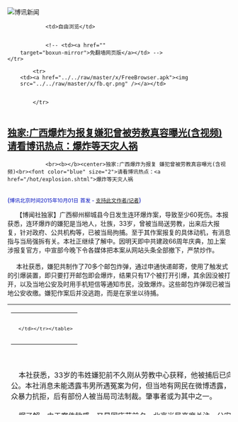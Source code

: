 

<img src="../../raw/master/x/logo_40.gif" alt="博讯新闻"/>
<table>
    <tr>
                
                <td>自由浏览</td>
        
        
                <!-- <td><a href=""
        target="boxun-mirror">免翻墙网页版</a></td> -->
    </tr>
    
            <tr>
        <td><a href="../../raw/master/x/FreeBrowser.apk"><img
        src="../../raw/master/x/fb.qr.png" /></a></td>

        
            </tr>
</table>
<h2>
	<a href="http://www.boxun.com/news/gb/china/2015/10/201510010059.shtml" target="boxun-mirror">独家:广西爆炸为报复嫌犯曾被劳教真容曝光(含视频)请看博讯热点：爆炸等天灾人祸</a>
</h2>
<p><tr>
<td class="F11" colspan="2" style="line-height:18pt; font-family:宋体; font-size: 12pt;padding:10px;border-top:0"> 

                <br><b></b><center>独家:广西爆炸为报复 嫌犯曾被劳教真容曝光(含视频)<br><font color="blue" size="2">请看博讯热点：<a href="/hot/explosion.shtml">爆炸等天灾人祸
</a></font><br><font color="#000fC0">(<small>博讯北京时间2015年10月01日</small> <small>首发 - <a href="/cgi-bin/news/support.cgi?art_id=china201510010059" target="_new">支持此文作者/记者</a></small>)</font>
</center>
                <!--bodystart-->      【博闻社独家】广西柳州柳城县今日发生连环爆炸案，导致至少60死伤。本报获悉，连环爆炸的嫌犯是当地人，壮族，33岁，曾被当局送劳教，出来后大报复，针对政府、公共机构等，已被当局拘捕。至于其作案报复的具体动机，有消息指与当局强拆有关。本社正继续了解中。因明天即中共建政66周年庆典，加上案涉报复官方，中宣部今晚下令各媒体把本案从网站头条全部撤下，严禁炒作。<br>
    <br>
     本社获悉，嫌犯共制作了70多个邮包炸弹，通过申通快递邮寄，使用了触发式的引爆装置，即只要打开邮包即会爆炸，结果只有17个被打开引爆，其余因没被打开，以及当地公安及时用手机短信等通知市民，没致爆炸。这些邮包炸弹现已被当地公安收缴。嫌犯作案后并没逃跑，而是在家坐以待捕。 
<table cellpadding="4" align="left" border="0" width="300" height="250"><tr><td>
<table cellpadding="2" cellspacing="0" border="0"><tr><td align="center" style="line-height:18pt; font-family:宋体; font-size: 10pt;padding:10px;border-top:0">

<!-- boxun.com_300x250_article-embed_chinese -->

<!-- boxun.com_300x250_article-embed_chinese -->
<div id="box006">
<script type="text/javascript">

</script>
</div>


     </td></tr></table>
</td></tr></table>
<br>
                       <br>
    本社获悉，33岁的韦姓嫌犯前不久刚从劳教中心获释，他被捕后已向公安坦承，制造此次惊天大事件是要报复当局以及司法不公。本社消息未能透露韦男所遇冤案为何，但当地有网民在微博透露，柳城县为搞城市建设修广场，早前大肆强拆民居，曾遭民众暴力抗拒，后有部份人被当局司法制裁。肇事者或为其中之一。<br>
    <br>
    据了解，由于案件敏感，又是国庆节前夕，北京当局高度关注，公安部刑侦局今天傍晚即派员飞广西，会同广西公安厅刑侦人员赴柳城了解案情，公安部同时通告各地公安部门，国庆前夕要加强戒备防范，切实做好国庆节安全防范工作。<br>
    <br>
     而中宣部今天傍晚紧急通告各地各网站：<b>关于广西柳城县爆炸一事，只允许转发新华社等权威媒体消息，不得自采自编，不得编发微博微信消息、不得开设专题、不得视频直播，违者立即纠正，一律删除。新闻客户端、手机WAP网站照此执行。互动环节一律不得炒作、集纳、推荐。</b><br>
    <br>
    <a href="http://bowenpress.com/news/bowen_23137.html">博闻社全文报道</a><br>
    <br>
    －
 [博讯首发,转载请注明出处]- <a href="/cgi-bin/news/support.cgi?art_id=china201510010059" target="_new">支持此文作者/记者</a><!--bodyend-->(博讯 boxun.com) <br><!----> 4870059       
<hr>
<table width="620"><tr><td>
<b></p>
<p>
	<small> ============== 5小时前</small>
</p><h2>
	<a href="http://www.boxun.com/news/gb/intl/2015/09/201509301120.shtml" target="boxun-mirror">王兰青遭欢迎习近平的队伍殴打反被当作精神病请看博讯热点：习近平访美</a>
</h2>
<p><tr>
<td class="F11" colspan="2" style="line-height:18pt; font-family:宋体; font-size: 12pt;padding:10px;border-top:0"> 

                <br><b></b><center>王兰青遭欢迎习近平的队伍殴打 反被当作精神病<br><font color="blue" size="2">请看博讯热点：<a href="/hot/xjpvisitingUSA.shtml">习近平访美
</a></font><br><font color="#000fC0">(<small>博讯北京时间2015年9月30日</small> <small>首发 - <a href="/cgi-bin/news/support.cgi?art_id=intl201509301120" target="_new">支持此文作者/记者</a></small>)</font>
</center>
                <!--bodystart-->      <br>
    <br>
    2015年9月27日中午12点前后，来自河北保定的女访民王兰青在纽约华尔道夫习近平途径之路，误入欢迎习近平的五星红旗的队伍，结果被群起攻击打晕在地。奇怪的是，纽约警察将王兰青上铐，带进了救护车，对打人者未有任何警告和干预。从视频可以看出，王兰青被警察拖起时人事不省，后来才恢复知觉，开始喊口号。警察拖走她时，五星红旗人群哄笑。<br>
    <br>
    博讯记者在9月29日拨打王兰青的姐姐的电话，获知王兰青后来被带到长老会的康奈尔医院，警察甚至给王兰青开了一张传票，但后来在医院却把这场传票弄丢了。<br>
    <br>
    在医院经过检查发现王兰青神经有损伤，由于王兰青说中文，警察听不懂她说话，警察把她当精神病人看待。<br>
    <br>
    为此，28日下午四点，王兰青的姐姐赶到医院后，于28日晚上八点左右将王兰青接了出来。<br>
    <br>
    王兰青的姐姐还向博讯记者透露，在王兰青被打时，欢迎习近平的队伍用五星红旗蒙着王兰青的头打，所以被打晕倒地。<br>
    <br>
    <iframe width="600" height="360" src="https://www.youtube.com/embed/nx-jweQvvew" frameborder="0" allowfullscreen></iframe>
 [博讯首发,转载请注明出处]- <a href="/cgi-bin/news/support.cgi?art_id=intl201509301120" target="_new">支持此文作者/记者</a><!--bodyend-->(博讯 boxun.com) <br><!----> 2591120       
<hr>
<table width="620"><tr><td>
<b></p>
<p>
	<small> ============== 1天前</small>
</p><h2>
	<a href="http://www.boxun.com/news/gb/china/2015/09/201509292318.shtml" target="boxun-mirror">视频、多图：杭州审判中国民主党，维权人士冒雨声援，梁丽婉电动车被抢</a>
</h2>
<p><tr>
<td class="F11" colspan="2" style="line-height:18pt; font-family:宋体; font-size: 12pt;padding:10px;border-top:0"> 

                <br><b></b><center>视频、多图：杭州审判中国民主党，维权人士冒雨声援，梁丽婉电动车被抢<br><font color="#000fC0">(<small>博讯北京时间2015年9月29日</small> <small>首发 - <a href="/cgi-bin/news/support.cgi?art_id=china201509292318" target="_new">支持此文作者/记者</a></small>)</font>
</center>
                <!--bodystart-->     <br>
    <iframe src="https://player.vimeo.com/video/140788003" width="500" height="889" frameborder="0" webkitallowfullscreen mozallowfullscreen allowfullscreen></iframe> <p><a href="https://vimeo.com/140788003">1443531455257</a> from <a href="https://vimeo.com/boxun">boxun</a> on <a href="https://vimeo.com">Vimeo</a>.</p>
<br>
    <br>
    杭州国宝警察绑架金季民<br>
    <br>
    2015年9月29日的上午和下午，杭州市中级人民法院开庭审理中国民主党成员陈树庆和吕耿松颠覆国家政权案。众多的维权人士冒着台风和暴雨前往声援。由于其他民主党成员和从事民主的人士当局早已经提前采取了措施（有的被旅游，有的被控制），只有这些长年为自己案子奔波并且经常得到民主人士帮助的维权人士勇敢地前往。但法院严密控制，不让这些人进去。大家围聚在法院门口，声援抗议。<br>
    <br>
    <img src="/news/images/2015/09/201509292318china1.jpg" alt="视频、多图：杭州审判中国民主党，维权人士冒雨声援，梁丽婉电动车被抢"><p><br>
    <img src="/news/images/2015/09/201509292318china2.jpg" alt="视频、多图：杭州审判中国民主党，维权人士冒雨声援，梁丽婉电动车被抢"></p>
<p><br>
    <img src="/news/images/2015/09/201509292318china3.jpg" alt="视频、多图：杭州审判中国民主党，维权人士冒雨声援，梁丽婉电动车被抢"></p>
<p><br>
    <img src="/news/images/2015/09/201509292318china4.jpg" alt="视频、多图：杭州审判中国民主党，维权人士冒雨声援，梁丽婉电动车被抢"></p>
<p><br>
    <img src="/news/images/2015/09/201509292318china5.jpg" alt="视频、多图：杭州审判中国民主党，维权人士冒雨声援，梁丽婉电动车被抢"></p>
<p><br>
    <img src="/news/images/2015/09/201509292318china6.jpg" alt="视频、多图：杭州审判中国民主党，维权人士冒雨声援，梁丽婉电动车被抢"></p>
<p><br>
    <img src="/news/images/2015/09/201509292318china7.jpg" alt="视频、多图：杭州审判中国民主党，维权人士冒雨声援，梁丽婉电动车被抢"></p>
<p><br>
    <img src="/news/images/2015/09/201509292318china8.jpg" alt="视频、多图：杭州审判中国民主党，维权人士冒雨声援，梁丽婉电动车被抢"></p>
<p><br>
    <br>
    梁丽婉电动车被抢走<br>
    <br>
    在秋涛路的立交桥下面，早已经埋伏在此的交通警察，看见梁丽婉和徐桂珠骑电动车过来,十几个人一拥而上，借口没有带车辆执照，强行将电动车抢走。梁丽婉和徐桂珠见状明白他们是故意找茬，真实用心是阻拦她们前往法院。于是她们不要车辆，冒着风雨步行到法院，与其他维权人士会合。<br>
    <br>
    <img src="/news/images/2015/09/201509292318china9.jpg" alt="视频、多图：杭州审判中国民主党，维权人士冒雨声援，梁丽婉电动车被抢"></p>
<p><br>
    <img src="/news/images/2015/09/201509292318china10.jpg" alt="视频、多图：杭州审判中国民主党，维权人士冒雨声援，梁丽婉电动车被抢"></p>
<p><br>
    <br>
    众人表示，杭州的公安当局真是流氓到家了，非法审判民主人士，又怕别人知道，还要抓人抢车。<br>
    <br>
    `
 [博讯首发,转载请注明出处]- <a href="/cgi-bin/news/support.cgi?art_id=china201509292318" target="_new">支持此文作者/记者</a><!--bodyend-->(博讯 boxun.com) <br><!-- http://upload.bx.tl/news/temp13/201509290705431.jpg http://upload.bx.tl/news/temp13/201509290705432.jpg http://upload.bx.tl/news/temp13/201509290705433.jpg http://upload.bx.tl/news/temp13/201509290705434.jpg http://upload.bx.tl/news/temp13/201509290705435.jpg http://upload.bx.tl/news/temp13/201509290705436.jpg http://upload.bx.tl/news/temp13/201509290705437.jpg http://upload.bx.tl/news/temp13/201509290705438.jpg http://upload.bx.tl/news/temp13/201509290708011.jpg http://upload.bx.tl/news/temp13/201509290708012.jpg--> 752318       
</p>
<hr>
<table width="620"><tr><td>
<b></p>
<p>
	<small> ============== 2天前</small>
</p><h2>
	<a href="http://www.boxun.com/news/gb/intl/2015/09/201509290355.shtml" target="boxun-mirror">习近平和彭丽媛座驾被截视频分析请看博讯热点：习近平访美</a>
</h2>
<p><tr>
<td class="F11" colspan="2" style="line-height:18pt; font-family:宋体; font-size: 12pt;padding:10px;border-top:0"> 

                <br><b></b><center>习近平和彭丽媛座驾被截视频分析<br><font color="blue" size="2">请看博讯热点：<a href="/hot/xjpvisitingUSA.shtml">习近平访美
</a></font><br><font color="#000fC0">(<small>博讯北京时间2015年9月29日</small> <small>首发 - <a href="/cgi-bin/news/support.cgi?art_id=intl201509290355" target="_new">支持此文作者/记者</a></small>)</font>
</center>
                <!--bodystart-->      <br>
    <br>
    博讯记者西诺刚刚接到一个在9月25日堵截习近平车队的视频，通过该视频可以清楚地获知，习近平和彭丽媛座驾被一位身穿浅色上衣和蓝色裤子浅色鞋子的妇女堵截。<br>
    <br>
    视频开始有10辆摩托车队开道，这显示是国家级元首待遇的车队，当视频在29秒时刻，在车辆行驶方向的左侧有一位妇女站在一个悬挂3种旗帜的电线杆下，第32秒钟时这位妇女手里抓了一份材料开始向马路中间靠拢，第34秒当一辆白色保安车开过时，这位妇女开始加速冲向快速行驶的车队，第36秒钟这位妇女到达第一辆凯迪拉克车尾部，第40秒钟这位妇女将第二辆凯迪拉克车截停，这位妇女将该车逼向右侧停下，后续车陆续也停下，第42秒这位妇女钻到车子底下，同时马路左侧出现一位穿红色服装梳马尾辫，带着腰带的女青年（李焕君），在她身旁的警察摆出姿势防止进入马路。第44秒警察过来抓住截车妇女，一条警犬也在协助，随后警察将该妇女拖向马上左侧，警犬也加入拖人行动，第48秒，该妇女被拖入左侧人行道，同时访民郭红出现并鼓掌叫好。第49秒第二辆被截的凯迪拉克开始启动离开，第50秒一位手持雪山狮子旗的藏人在左侧观看。第53秒访民安子新手持照相机在拍摄现场照片。第57秒一辆浅灰色的福特车跟随3辆警车后驶过。1分11秒访民杭浩东和湖北女访民出现在马路左侧，马路行驶的警卫车飞速通过，1分18秒最后一辆警车通过现场。<br>
    <br>
    经过记者对马永田服饰的检查，证明这个视频中的截车妇女就是马永田。<br>
    <br>
    经比较现场截住的是习近平的座驾<br>
    <br>
    <img src="/news/images/2015/09/201509290355intl1.jpg" alt="习近平和彭丽媛座驾被截视频分析"><p><br>
    <br>
    这是马永田截住的凯迪拉克车<br>
    <br>
    <img src="/news/images/2015/09/201509290355intl2.jpg" alt="习近平和彭丽媛座驾被截视频分析"></p>
<p><br>
    <br>
    这是网站上透露的习的车子<br>
    <img src="/news/images/2015/09/201509290355intl3.jpg" alt="习近平和彭丽媛座驾被截视频分析"></p>
<p><br>
    <br>
    这是现场的福特车<br>
    <br>
    <img src="/news/images/2015/09/201509290355intl4.jpg" alt="习近平和彭丽媛座驾被截视频分析"></p>
<p><br>
    这是网站上宣传的彭丽媛的福特车<br>
    <br>
    再根据马永田事后的追溯，可以判定，在21街和E街的交口处，由马永田截住了习近平和彭丽媛的座驾。<br>
    <br>
    博讯记者西诺 纽约报道。
 [博讯首发,转载请注明出处]- <a href="/cgi-bin/news/support.cgi?art_id=intl201509290355" target="_new">支持此文作者/记者</a><!--bodyend-->(博讯 boxun.com) <br><!-- http://upload.bx.tl/news/temp13/201509281152491.jpg http://upload.bx.tl/news/temp13/201509281152492.jpg http://upload.bx.tl/news/temp13/201509281152493.jpg http://upload.bx.tl/news/temp13/201509281152494.jpg--> 3230355       
</p>
<hr>
<table width="620"><tr><td>
<b></p>
<p>
	<small> ============== 2天前</small>
</p><h2>
	<a href="http://www.boxun.com/news/gb/china/2015/09/201509290400.shtml" target="boxun-mirror">傅政华掌610办实为靠边站公安国安将改组/紫禁城来鸿</a>
</h2>
<p><tr><td class="F11" colspan="2" style="line-height:18pt; font-family:宋体; font-size: 12pt;padding:10px;border-top:0"> 

                <br><b></b><center>傅政华掌610办实为靠边站 公安国安将改组/紫禁城来鸿<br><font color="#000fC0">(<small>博讯北京时间2015年9月29日</small> <small>首发 - <a href="/cgi-bin/news/support.cgi?art_id=china201509290400" target="_new">支持此文作者/记者</a></small>)</font>
</center>
                <!--bodystart-->      <br>
    <br>
     【博闻社独家】9月26日，《新疆日报》报道中央代表团出席新疆自治区成立60周年庆祝活动时，透露公安部副部长傅政华第一身份是“中央610办公室主任”，从而爆光傅政华已接掌“610办”这个正部级机构。外界有分析认为这或显示傅政华获重用，但北京消息对本社指，傅的职位安排非但不是升官，反而是靠边站，在习近平的政法团队他已完全失势，只等平安退休了。消息指，下月五中全会后，中共公安、国安等政法部门将大改组。 
<table cellpadding="4" align="left" border="0" width="300" height="250"><tr><td>
<table cellpadding="2" cellspacing="0" border="0"><tr><td align="center" style="line-height:18pt; font-family:宋体; font-size: 10pt;padding:10px;border-top:0">

<!-- boxun.com_300x250_article-embed_chinese -->

<!-- boxun.com_300x250_article-embed_chinese -->
<div id="box006">
<script type="text/javascript">

</script>
</div>


     </td></tr></table>
</td></tr></table>
<br>
                       <br>
    接近中南海的消息人士对本社透露，过去两年多外界一直传傅政华在习近平拿下周永康、令计划的行动中立功，因而获习近平重用，从北京市公安局长升到公安部副部长、随后又成为公安部党委副书记，官居正部级，外界看好其仕途，视之为中共政法界的“明日之星”，甚至认为未来或会接掌公安部。<br>
    <br>
    中共政法部门将大改组<br>
    <br>
    不过，北京知情者对本社指，傅政华在中共拿下周永康、令计划的“反腐败大计中”有立功表现不假，主要是他在主掌北京市公安局时，于2012年3月18日令计划的儿子令谷在北京城区驾法拉利</td></tr></p>
<p>
	<small> ============== 2天前</small>
</p><h2>
	<a href="http://www.boxun.com/news/gb/china/2015/09/201509280408.shtml" target="boxun-mirror">习近平访美：第一千金习明泽随团藏身工作人员列请看博讯热点：习近平访美</a>
</h2>
<p><tr>
<td class="F11" colspan="2" style="line-height:18pt; font-family:宋体; font-size: 12pt;padding:10px;border-top:0"> 

                <br><b></b><center>习近平访美：第一千金习明泽随团藏身工作人员列<br><font color="blue" size="2">请看博讯热点：<a href="/hot/xjpvisitingUSA.shtml">习近平访美
</a></font><br><font color="#000fC0">(<small>博讯北京时间2015年9月28日</small> <small>首发 - <a href="/cgi-bin/news/support.cgi?art_id=china201509280408" target="_new">支持此文作者/记者</a></small>)</font>
</center>
                <!--bodystart-->      【博闻社独家】当地时间26日下午，中国国家主席习近平结束其对美国的首次国事访问，转到纽约出席联合国70周年活动。习此次访美内幕多多，其中一个鲜为人知的是，习近平和彭丽媛夫妇的千金女儿习明泽，也在随团成员中，名列随图翻译名单，参与对自己父母访美的形象包装策划。由于她使用化名，而且极为低调，以致连中方代表团中，知之亦甚少。<br>
    <br>
     来自随习访美中方代表团的消息告诉本社，中国第一千金习明泽这次随父母亲访美，是以中国外交部翻译室随团翻译的名义，而且用了化名。习明泽中学就读浙江外国语学校，该校为中国外交部培养了众多翻译人才。习明泽大学读浙江大学外语学院英文翻译专业，一年后即赴美国哈佛大学留学，直到父亲习近平接掌中国后，2014年她才回国。 
<table cellpadding="4" align="left" border="0" width="300" height="250"><tr><td>
<table cellpadding="2" cellspacing="0" border="0"><tr><td align="center" style="line-height:18pt; font-family:宋体; font-size: 10pt;padding:10px;border-top:0">

<!-- boxun.com_300x250_education-article-embed_chinese -->
<div id="box011">
<script type="text/javascript">

</script>
</div>


     </td></tr></table>
</td></tr></table>
<br>
                       <br>
    消息指，习近平夫妇从孩子读中学开始，就是按未来当英文翻译的目的培养习明泽的，故她的英文水平完全够格成为中国外交部翻译室一员。但目前不知道她是否属于外交部正式员工。不过，她已经不是第一次参与为父母亲外出考察访问做形象策划。其中一次被公开的，是今年初习近平带妻子彭丽媛回他当年插队的陕西延安梁家河村访旧，当时习明泽就陪伴在侧，且为父母亲拍照，虽有保镖为她挡驾，禁止任何人拍她的照片，但还有是人将她在场的消息在网上捅了出去。<br>
    消息指，习近平视女儿为掌上明珠，这次对美国的国事访问是否要带女儿，习一度颇费踌躇，最后是中办主任栗战书拍板做出安排，而且采取高保密措施，代表团只有少数成员得知习千金跟团。由于习明泽已多次随父母外出，此次习近平访美，可谓习明泽毕业后最重要的「习作」，但她全程只居幕后，加上中办主任特别交待，知情者对此守口如瓶。<br>
    <br>
    消息人士告诉本社，（全文<a href="http://bowenpress.com/news/bowen_22262.html">请点击这里</a>）
 [博讯首发,转载请注明出处]- <a href="/cgi-bin/news/support.cgi?art_id=china201509280408" target="_new">支持此文作者/记者</a><!--bodyend-->(博讯 boxun.com) <br><!----> 260408       
<hr>
<table width="620"><tr><td>
<b></p>
<p>
	<small> ============== 3天前</small>
</p><h2>
	<a href="http://www.boxun.com/news/gb/china/2015/09/201509280404.shtml" target="boxun-mirror">视频：王兰青被欢迎习近平的队伍打晕反被警察铐走请看博讯热点：习近平访美</a>
</h2>
<p><tr>
<td class="F11" colspan="2" style="line-height:18pt; font-family:宋体; font-size: 12pt;padding:10px;border-top:0"> 

                <br><b></b><center>视频：王兰青被欢迎习近平的队伍打晕 反被警察铐走<br><font color="blue" size="2">请看博讯热点：<a href="/hot/xjpvisitingUSA.shtml">习近平访美
</a></font><br><font color="#000fC0">(<small>博讯北京时间2015年9月28日</small> <small>首发 - <a href="/cgi-bin/news/support.cgi?art_id=china201509280404" target="_new">支持此文作者/记者</a></small>)</font>
</center>
                <!--bodystart-->       <iframe width="560" height="315" src="https://www.youtube.com/embed/nx-jweQvvew" frameborder="0" allowfullscreen></iframe><br>
    <br>
    【博闻社独家】纽约当地时间9月27日中午12点前后，来自河北保定的女访民王兰青在华尔道夫习近平途径之路，误入欢迎习近平的五星红旗的队伍，结果被群起攻击打晕在地。奇怪的是，纽约警察将王兰青上铐，带进了救护车，对打人者未有任何警告和干预。从视频可以看出，王兰青被警察拖起时人事不省，后来才恢复知觉，开始喊口号。警察拖走她是，五星旗人群哄笑（一个有尊严、文明的民族，即使在战场，对伤员被拖走也不应该哄笑，五星旗群体的行为展示出这个群体是多么的愚昧和残暴）<br>
    视频为赵岩拍摄和提供。
 [博讯首发,转载请注明出处]- <a href="/cgi-bin/news/support.cgi?art_id=china201509280404" target="_new">支持此文作者/记者</a><!--bodyend-->(博讯 boxun.com) <br><!----> 2350404       
<hr>
<table width="620"><tr><td>
<b></p>
<p>
	<small> ============== 3天前</small>
</p><h2>
	<a href="http://www.boxun.com/news/gb/intl/2015/09/201509281416.shtml" target="boxun-mirror">马永田拦截习近平、彭丽媛的视频曝光请看博讯热点：习近平访美</a>
</h2>
<p><tr>
<td class="F11" colspan="2" style="line-height:18pt; font-family:宋体; font-size: 12pt;padding:10px;border-top:0"> 

                <br><b></b><center>马永田拦截习近平、彭丽媛的视频曝光<br><font color="blue" size="2">请看博讯热点：<a href="/hot/xjpvisitingUSA.shtml">习近平访美
</a></font><br><font color="#000fC0">(<small>博讯北京时间2015年9月28日</small> <small>首发 - <a href="/cgi-bin/news/support.cgi?art_id=intl201509281416" target="_new">支持此文作者/记者</a></small>)</font>
</center>
                <!--bodystart-->     <iframe width="560" height="315" src="https://www.youtube.com/embed/ycH_WIQLA-0" frameborder="0" allowfullscreen></iframe><br>
    <br>
    【博闻社】本社获取的这段视频，从远处拍到访民马永田在华盛顿拦截习近平、彭丽媛车队的全过程。<br>
    <br>
    视频由拍摄者给博讯记者西诺，当事人要求不公开名字。<br>
    <br>
    <a href="/news/gb/intl/2015/09/201509280311.shtml">马永田亲述访民拦截习近平车队完整经过</a><br>
    <br>
    习近平访美期间，各站现场都有大量视频传给博讯，对此，特别感谢赵岩、艾布拉和各界拍摄的朋友们。因博讯资源有限，团队需要改进，我们对现场访民等采访跟踪不足，有些信息来不及核实，有些失误，希望各界谅解。也感谢西诺快速收发视频等信息。希望大家求同存异，在细节问题上不必有情绪，欢迎直接给博讯指出问题，以及促使博讯改进。
 [博讯首发,转载请注明出处]- <a href="/cgi-bin/news/support.cgi?art_id=intl201509281416" target="_new">支持此文作者/记者</a><!--bodyend-->(博讯 boxun.com) <br><!----> 2571416       
<hr>
<table width="620"><tr><td>
<b></p>
<p>
	<small> ============== 3天前</small>
</p><h2>
	<a href="http://www.boxun.com/news/gb/intl/2015/09/201509270035.shtml" target="boxun-mirror">视频：赵岩细说“拦习近平车告御状现象”请看博讯热点：习近平访美</a>
</h2>
<p><tr>
<td class="F11" colspan="2" style="line-height:18pt; font-family:宋体; font-size: 12pt;padding:10px;border-top:0"> 

                <br><b></b><center>视频：赵岩细说“拦习近平车 告御状现象”<br><font color="blue" size="2">请看博讯热点：<a href="/hot/xjpvisitingUSA.shtml">习近平访美
</a></font><br><font color="#000fC0">(<small>博讯北京时间2015年9月27日</small> <small>首发 - <a href="/cgi-bin/news/support.cgi?art_id=intl201509270035" target="_new">支持此文作者/记者</a></small>)</font>
</center>
                <!--bodystart-->      赵岩是纽约时报前中国问题研究员、博讯特约记者，他目前在华盛顿：<br>
    <iframe width="560" height="315" src="https://www.youtube.com/embed/mhxjShw_EWY" frameborder="0" allowfullscreen></iframe>
 [博讯首发,转载请注明出处]- <a href="/cgi-bin/news/support.cgi?art_id=intl201509270035" target="_new">支持此文作者/记者</a><!--bodyend-->(博讯 boxun.com) <br><!----> 1000035       
<hr>
<table width="620"><tr><td>
<b></p>
<p>
	<small> ============== 4天前</small>
</p><h2>
	<a href="http://www.boxun.com/news/gb/china/2015/09/201509271221.shtml" target="boxun-mirror">博闻社独家：中信证券更多不为人知的黑幕请看博讯热点：股市危机</a>
</h2>
<p><tr><td class="F11" colspan="2" style="line-height:18pt; font-family:宋体; font-size: 12pt;padding:10px;border-top:0"> 

                <br><b></b><center>博闻社独家：中信证券更多不为人知的黑幕<br><font color="blue" size="2">请看博讯热点：<a href="/hot/gushi2005.shtml">股市危机
</a></font><br><font color="#000fC0">(<small>博讯北京时间2015年9月27日</small> <small>首发 - <a href="/cgi-bin/news/support.cgi?art_id=china201509271221" target="_new">支持此文作者/记者</a></small>)</font>
</center>
                <!--bodystart-->      <br>
    【博</td></tr></p>
<p>
	<small> ============== 4天前</small>
</p><h2>
	<a href="http://www.boxun.com/news/gb/intl/2015/09/201509260143.shtml" target="boxun-mirror">视频：各界人士华盛顿白宫国务院前抗议习近平访美请看博讯热点：习近平访美</a>
</h2>
<p><tr>
<td class="F11" colspan="2" style="line-height:18pt; font-family:宋体; font-size: 12pt;padding:10px;border-top:0"> 

                <br><b></b><center>视频：各界人士华盛顿白宫国务院前抗议习近平访美<br><font color="blue" size="2">请看博讯热点：<a href="/hot/xjpvisitingUSA.shtml">习近平访美
</a></font><br><font color="#000fC0">(<small>博讯北京时间2015年9月26日</small> <small>首发 - <a href="/cgi-bin/news/support.cgi?art_id=intl201509260143" target="_new">支持此文作者/记者</a></small>)</font>
</center>
                <!--bodystart-->     <br>
    <br>
    2015年9月25日，各界人士在华盛顿白宫、国务院大楼前抗议习近平访问美国，要求释放政治犯、还藏人、维吾尔人、内蒙古人自由。<br>
    <br>
    <iframe width="600" height="360" src="https://www.youtube.com/embed/y7rAFHsxdSw" frameborder="0" allowfullscreen></iframe><br>
    <br>
    <img src="/news/images/2015/09/201509260143intl1.jpg" alt="视频：各界人士华盛顿白宫国务院前抗议习近平访美"><p><br>
    <br>
    <img src="/news/images/2015/09/201509260143intl2.jpg" alt="视频：各界人士华盛顿白宫国务院前抗议习近平访美"></p>
<p><br>
    <br>
    <img src="/news/images/2015/09/201509260143intl3.jpg" alt="视频：各界人士华盛顿白宫国务院前抗议习近平访美"></p>
<p><br>
    <br>
    <img src="/news/images/2015/09/201509260143intl4.jpg" alt="视频：各界人士华盛顿白宫国务院前抗议习近平访美"></p>
<p><br>
    <br>
    <img src="/news/images/2015/09/201509260143intl5.jpg" alt="视频：各界人士华盛顿白宫国务院前抗议习近平访美"></p>
<p><br>
    <br>
    <img src="/news/images/2015/09/201509260143intl6.jpg" alt="视频：各界人士华盛顿白宫国务院前抗议习近平访美"></p>
<p><br>
    <br>
    <img src="/news/images/2015/09/201509260143intl7.jpg" alt="视频：各界人士华盛顿白宫国务院前抗议习近平访美"></p>
<p><br>
    <br>
    <img src="/news/images/2015/09/201509260143intl8.jpg" alt="视频：各界人士华盛顿白宫国务院前抗议习近平访美"></p>
<p><br>
    <br>
    <img src="/news/images/2015/09/201509260143intl9.jpg" alt="视频：各界人士华盛顿白宫国务院前抗议习近平访美"></p>
<p><br>
    <br>
    <img src="/news/images/2015/09/201509260143intl10.jpg" alt="视频：各界人士华盛顿白宫国务院前抗议习近平访美"></p>
<p><br>
    <br>
    <img src="/news/images/2015/09/201509260143intl11.jpg" alt="视频：各界人士华盛顿白宫国务院前抗议习近平访美"></p>
<p><br>
    <br>
    <img src="/news/images/2015/09/201509260143intl12.jpg" alt="视频：各界人士华盛顿白宫国务院前抗议习近平访美"></p>
<p><br>
    <br>
    <img src="/news/images/2015/09/201509260143intl13.jpg" alt="视频：各界人士华盛顿白宫国务院前抗议习近平访美"></p>
<p><br>
    <br>
    <img src="/news/images/2015/09/201509260143intl14.jpg" alt="视频：各界人士华盛顿白宫国务院前抗议习近平访美"></p>
<p><br>
    <br>
    <img src="/news/images/2015/09/201509260143intl15.jpg" alt="视频：各界人士华盛顿白宫国务院前抗议习近平访美"></p>
<p><br>
    <br>
    <img src="/news/images/2015/09/201509260143intl16.jpg" alt="视频：各界人士华盛顿白宫国务院前抗议习近平访美"></p>
<p><br>
    <br>
    <img src="/news/images/2015/09/201509260143intl17.jpg" alt="视频：各界人士华盛顿白宫国务院前抗议习近平访美"></p>
<p><br>
    <br>
    <img src="/news/images/2015/09/201509260143intl18.jpg" alt="视频：各界人士华盛顿白宫国务院前抗议习近平访美"></p>
<p><br>
    <br>
    <img src="/news/images/2015/09/201509260143intl19.jpg" alt="视频：各界人士华盛顿白宫国务院前抗议习近平访美"></p>
<p><br>
    <br>
    <img src="/news/images/2015/09/201509260143intl20.jpg" alt="视频：各界人士华盛顿白宫国务院前抗议习近平访美"></p>
<p><br>
    <br>
    <img src="/news/images/2015/09/201509260143intl21.jpg" alt="视频：各界人士华盛顿白宫国务院前抗议习近平访美"></p>
<p><br>
    <br>
    <img src="/news/images/2015/09/201509260143intl22.jpg" alt="视频：各界人士华盛顿白宫国务院前抗议习近平访美"></p>
<p><br>
    <br>
    <img src="/news/images/2015/09/201509260143intl23.jpg" alt="视频：各界人士华盛顿白宫国务院前抗议习近平访美"></p>
<p><br>
    <br>
    <img src="/news/images/2015/09/201509260143intl24.jpg" alt="视频：各界人士华盛顿白宫国务院前抗议习近平访美"></p>
<p><br>
    <br>
    <img src="/news/images/2015/09/201509260143intl25.jpg" alt="视频：各界人士华盛顿白宫国务院前抗议习近平访美"></p>
<p><br>
    <br>
    <img src="/news/images/2015/09/201509260143intl26.jpg" alt="视频：各界人士华盛顿白宫国务院前抗议习近平访美"></p>
<p><br>
    <br>
    <img src="/news/images/2015/09/201509260143intl27.jpg" alt="视频：各界人士华盛顿白宫国务院前抗议习近平访美"></p>
<p><br>
    <br>
    <img src="/news/images/2015/09/201509260143intl28.jpg" alt="视频：各界人士华盛顿白宫国务院前抗议习近平访美"></p>
<p><br>
    <br>
    <img src="/news/images/2015/09/201509260143intl29.jpg" alt="视频：各界人士华盛顿白宫国务院前抗议习近平访美"></p>
<p><br>
    <br>
    <img src="/news/images/2015/09/201509260143intl30.jpg" alt="视频：各界人士华盛顿白宫国务院前抗议习近平访美"></p>
<p><br>
    <br>
    <img src="/news/images/2015/09/201509260143intl31.jpg" alt="视频：各界人士华盛顿白宫国务院前抗议习近平访美"></p>
<p><br>
    <br>
    <img src="/news/images/2015/09/201509260143intl32.jpg" alt="视频：各界人士华盛顿白宫国务院前抗议习近平访美"></p>
<p><br>
    <br>
    <img src="/news/images/2015/09/201509260143intl33.jpg" alt="视频：各界人士华盛顿白宫国务院前抗议习近平访美"></p>
<p><br>
    <br>
    <img src="/news/images/2015/09/201509260143intl34.jpg" alt="视频：各界人士华盛顿白宫国务院前抗议习近平访美"></p>
<p><br>
    <br>
    <img src="/news/images/2015/09/201509260143intl35.jpg" alt="视频：各界人士华盛顿白宫国务院前抗议习近平访美"></p>
<p><br>
    <br>
    <img src="/news/images/2015/09/201509260143intl36.jpg" alt="视频：各界人士华盛顿白宫国务院前抗议习近平访美"></p>
<p><br>
    <br>
    <img src="/news/images/2015/09/201509260143intl37.jpg" alt="视频：各界人士华盛顿白宫国务院前抗议习近平访美"></p>
<p><br>
    <br>
    <img src="/news/images/2015/09/201509260143intl38.jpg" alt="视频：各界人士华盛顿白宫国务院前抗议习近平访美"></p>
<p><br>
    <br>
    <img src="/news/images/2015/09/201509260143intl39.jpg" alt="视频：各界人士华盛顿白宫国务院前抗议习近平访美"></p>
<p><br>
    <br>
    <img src="/news/images/2015/09/201509260143intl40.jpg" alt="视频：各界人士华盛顿白宫国务院前抗议习近平访美"></p>
<p><br>
    <br>
    <img src="/news/images/2015/09/201509260143intl41.jpg" alt="视频：各界人士华盛顿白宫国务院前抗议习近平访美"></p>
<p><br>
    <br>
    <img src="/news/images/2015/09/201509260143intl42.jpg" alt="视频：各界人士华盛顿白宫国务院前抗议习近平访美"></p>
<p><br>
    <br>
    <img src="/news/images/2015/09/201509260143intl43.jpg" alt="视频：各界人士华盛顿白宫国务院前抗议习近平访美"></p>
<p><br>
    <br>
    <img src="/news/images/2015/09/201509260143intl44.jpg" alt="视频：各界人士华盛顿白宫国务院前抗议习近平访美"></p>
<p><br>
    <br>
    <img src="/news/images/2015/09/201509260143intl45.jpg" alt="视频：各界人士华盛顿白宫国务院前抗议习近平访美"></p>
<p><br>
    <br>
    <img src="/news/images/2015/09/201509260143intl46.jpg" alt="视频：各界人士华盛顿白宫国务院前抗议习近平访美"></p>
<p>
 [博讯首发,转载请注明出处]- <a href="/cgi-bin/news/support.cgi?art_id=intl201509260143" target="_new">支持此文作者/记者</a><!--bodyend-->(博讯 boxun.com) <br><!----> 1130143       
</p>
<hr>
<table width="620"><tr><td>
<b></p>
<p>
	<small> ============== 5天前</small>
</p><h2>
	<a href="http://www.boxun.com/news/gb/intl/2015/09/201509260704.shtml" target="boxun-mirror">视频：成功拦截习近平车队数名访民材料被受理请看博讯热点：习近平访美</a>
</h2>
<p><tr>
<td class="F11" colspan="2" style="line-height:18pt; font-family:宋体; font-size: 12pt;padding:10px;border-top:0"> 

                <br><b></b><center>视频：成功拦截习近平车队 数名访民材料被受理<br><font color="blue" size="2">请看博讯热点：<a href="/hot/xjpvisitingUSA.shtml">习近平访美
</a></font><br><font color="#000fC0">(<small>博讯北京时间2015年9月26日</small> <small>首发 - <a href="/cgi-bin/news/support.cgi?art_id=intl201509260704" target="_new">支持此文作者/记者</a></small>)</font>
</center>
                <!--bodystart-->     女访民从习近平车前被抬走<br>
    <br>
    <img src="http://bowenpress.com/wp-content/uploads/2015/09/f193ccdd193193d193000e193f193193193193a193e193e193c19319319300193-620x315."><br>
    <br>
    ［<a href="http://bowenpress.com/news/bowen_21951.html">博闻社报道</a>］美国首都华盛顿当地时间25日中午，数名在美国申冤的访民冲过警戒线拦截习近平车队，导致车队短暂停留，其中疑为习近平的车为了躲避访民，偏向马路边。警察快速行动，车队短暂停留期间，示威的访民被控制，车队继续前行。其中，马永田北警察带走。<br>
    <br>
    拦截共发生两次:下午1点10分左右，习近平的车队经过18街与E街交叉口，当两辆凯迪拉克出现时，多位访民冲过去，将前面一辆凯迪拉克拦下，北京访民李焕君和上海访民葛丽芳钻到后面一辆加长的凯迪拉克的车底下，将车拦截下来。那一辆车正好坐着习近平，葛丽芳和李焕君看到了习近平，习近平与访民对视了几秒钟。随后，警察冲过去将李焕君和葛丽芳带到警戒线以外，没说什么就当场放了，习近平的车也离开了。<br>
    <iframe width="560" height="315" src="https://www.youtube.com/embed/AqqeXMAe4HY" frameborder="0" allowfullscreen></iframe><br>
    <br>
    下午1时37分左右，彭丽媛的车队经过21街与C街交叉的地方，有四位访民冲出封锁线，其中马永田堵到了彭丽媛的车，这个车被堵到人行道，随后车开走，马永田被警察扣留。<br>
    <iframe width="560" height="315" src="https://www.youtube.com/embed/vGy62-WsTcE" frameborder="0" allowfullscreen></iframe><br>
    <br>
    24日拦截车队被警察扑倒受伤就医的张翠平已经出院。<br>
    <br>
    在25日中午拦截车队事件后，不到2小时，中方相关部门派出人员和访民谈话，将他们的申诉材料拿走。<br>
    <br>
    下午3点49分时，马永田仍在现场被警察问话。<br>
    <iframe width="560" height="315" src="https://www.youtube.com/embed/jCxev_3z-KQ" frameborder="0" allowfullscreen></iframe><br>
    <br>
    <iframe width="560" height="315" src="https://www.youtube.com/embed/WUtNes8GY8I" frameborder="0" allowfullscreen></iframe>
 [博讯首发,转载请注明出处]- <a href="/cgi-bin/news/support.cgi?art_id=intl201509260704" target="_new">支持此文作者/记者</a><!--bodyend-->(博讯 boxun.com) <br><!----> 3760704       
<hr>
<table width="620"><tr><td>
<b></p>
<p>
	<small> ============== 5天前</small>
</p><h2>
	<a href="http://www.boxun.com/news/gb/china/2015/09/201509251305.shtml" target="boxun-mirror">出访担心后院起火习近平下令北京“保平安”请看博讯热点：习近平访美</a>
</h2>
<p><tr><td class="F11" colspan="2" style="line-height:18pt; font-family:宋体; font-size: 12pt;padding:10px;border-top:0"> 

                <br><b></b><center>出访担心后院起火 习近平下令北京“保平安”<br><font color="blue" size="2">请看博讯热点：<a href="/hot/xjpvisitingUSA.shtml">习近平访美
</a></font><br><font color="#000fC0">(<small>博讯北京时间2015年9月25日</small> <small>首发 - <a href="/cgi-bin/news/support.cgi?art_id=china201509251305" target="_new">支持此文作者/记者</a></small>)</font>
</center>
                <!--bodystart-->     【<a href="http://bowenpress.com/news/bowen_21308.html">博闻社独家</a>】正当习近平在美国八面威风地出席一场又一场活动，外界注意力都集中在大洋彼岸之时，在习的后院北京及至中国，一场新的“公共安全保</td></tr></p>
<p>
	<small> ============== 6天前</small>
</p><h2>
	<a href="http://www.boxun.com/news/gb/china/2015/09/201509250022.shtml" target="boxun-mirror">六四后首位被判"颠覆罪"的法官李建峰抵加拿大</a>
</h2>
<p><tr><td class="F11" colspan="2" style="line-height:18pt; font-family:宋体; font-size: 12pt;padding:10px;border-top:0"> 

                <br><b></b><center>六四后首位被判"颠覆罪"的法官李建峰抵加拿大<br><font color="#000fC0">(<small>博讯北京时间2015年9月25日</small> <small>综合报道</small>)</font>
</center>
                <!--bodystart-->     <img src="http://bowenpress.com/wp-content/uploads/2015/09/f184ccdd184184d184000e184f184184184184a184e184e184c18418418400184" width="550"><br>
     【<a href="http://bowenpress.com/news/bowen_21585.html">博</a>
</td></tr></p>
<p>
	<small> ============== 6天前</small>
</p><h2>
	<a href="http://www.boxun.com/news/gb/intl/2015/09/201509251330.shtml" target="boxun-mirror">杨澜专访：美国国务卿克里对习近平的领导风格如此评价请看博讯热点：习近平访美</a>
</h2>
<p><tr>
<td class="F11" colspan="2" style="line-height:18pt; font-family:宋体; font-size: 12pt;padding:10px;border-top:0"> 

                <br><b></b><center>杨澜专访：美国国务卿克里对习近平的领导风格如此评价<br><font color="blue" size="2">请看博讯热点：<a href="/hot/xjpvisitingUSA.shtml">习近平访美
</a></font><br><font color="#000fC0">(<small>博讯北京时间2015年9月25日</small> <small>综合报道</small>)</font>
</center>
                <!--bodystart-->      华盛顿9月24日下午，美国国务卿约翰・克里接受《杨澜访谈录》专访。他期待在习近平主席的国事访问期间，两国领导人能就双边投资协议，网络安全等有所突破。他透露此前孟建柱访美时，中美团队加班加点工作，基本达成网络安全的共识。这样的共识不仅是双边的，更有可能成为其他国家跟随的网络行为规范。 <br>
    <img src="/news/images/2015/09/201509251330intl1.jpg" alt="杨澜专访：美国国务卿克里对习近平的领导风格如此评价"><p><br>
    今年早些时候美国外交委员会的报告认为，美国现在必须调整对华大战略，从支持中国发展转为“平衡”中国的影响力。采访中克里表示，中国不是“可能”，而是“必定”会超过美国成为世界第一大经济体，但美国不会因此改变对华战略。如果中美陷入某种新的冷战，对于世界而言那将是一个大错误。<br>
    <br>
    克里认为中美之间的互信程度，对比十年前，不是减少了，而是增强了，而且对管控分歧和风险更有经验，机制也更健全。双方在维护国际秩序，应对气候变化，打击恐怖主义等方面有良好互动。没有中国的工作，伊核协议不可能达成。<br>
    <br>
    美国国务卿克里对习近平主席的领导风格有如下评价：“他是一位强有力的领导人，思路清晰，决策果断，有明确的方向。同时也善于倾听和思考，并且说到做到，遵守承诺。”克里相信中美领导人能够管控分歧，携手合作，为世界亿万人造福。”<br>
    <br>
    对于中国崛起，克里说：“中国必将成为世界第一大经济体，这不会让我们害怕，我们对此表示欢迎，只要大家都遵循公平合理的游戏规则。中国的发展也得益于二战以后建立的国际金融体系，美国对中国的发展也给予了帮助。”<br>
    <br>
    里认为中美之间的互信程度，对比十年前，不是减少了，而是增强了，而且对管控分歧和风险更有经验，机制也更健全。双方在维护国际秩序，应对气候变化，打击恐怖主义等方面有良好互动。没有中国的工作，伊核协议不可能达成。<br>
    <br>
    克里认为，中美关系不是建立在纯粹的“信任”基础上，而是建立在双方清楚地认识到可以在合作中增进信任，同时正视双方在网络安全，金融，经济，人权等领域的分歧。 <br>
    <br>
    （以上信息摘自 杨澜微博）
 [博讯综合报道] <!--bodyend-->(博讯 boxun.com) <br><!----> 1431330       
</p>
<hr>
<table width="620"><tr><td>
<b></p>
<p>
	<small> ============== 6天前</small>
</p><h2>
	<a href="http://www.boxun.com/news/gb/china/2015/09/201509252353.shtml" target="boxun-mirror">《华尔街日报》爆光成都军区黑客部队习奥会前的难堪请看博讯热点：习近平访美</a>
</h2>
<p><tr>
<td class="F11" colspan="2" style="line-height:18pt; font-family:宋体; font-size: 12pt;padding:10px;border-top:0"> 

                <br><b></b><center>《华尔街日报》爆光成都军区黑客部队 习奥会前的难堪<br><font color="blue" size="2">请看博讯热点：<a href="/hot/xjpvisitingUSA.shtml">习近平访美
</a></font><br><font color="#000fC0">(<small>博讯北京时间2015年9月25日</small> <small>综合报道</small>)</font>
</center>
                <!--bodystart-->      【博闻社综合】习近平访美行重头戏“习奥会”将于美东时间25日登场，美媒于此非常时刻，再次披露中国军方一支未爆光过的黑客78020部队。本社获悉，中方代表团因此事遭揭露大为紧张，美媒见报当日即急电北京查处。有关报道与23日美方指560万联邦雇员指纹遭中方窃取一起，势将成习奥会交锋热点。习近平如何应对，苦煞身边文胆智库。<br>
    《华尔街日报》24日报导指，由顾问公司ThreatConnect和DGI联合发布的报告称，位于云南昆明的成都军区78020部队是解放军的骇客部队。加以2013年美国权威媒体《纽约时报》亦曾披露位于上海浦东、隶属于中国人民解放军61398部队的骇客组织，定为习奥会再添阴霾。<br>
      
<table cellpadding="4" align="left" border="0" width="300" height="250"><tr><td>
<table cellpadding="2" cellspacing="0" border="0"><tr><td align="center" style="line-height:18pt; font-family:宋体; font-size: 10pt;padding:10px;border-top:0">

<!-- boxun.com_300x250_article-embed_chinese -->

<!-- boxun.com_300x250_article-embed_chinese -->
<div id="box006">
<script type="text/javascript">

</script>
</div>


     </td></tr></table>
</td></tr></table>
<br>
                       报告追踪一名为“葛星”的该部队军人。表面上是一名研究泰国政治的学者，曾在学术期刊上发表过两篇论文，论文显示他属于成都军区78020部队。这是一只隶属成都军区的技术侦查部队，驻地昆明。<br>
    维吉尼亚智库Project 2049 Institute执行主任、中国军队通信情报活动专家的石明凯（Mark Stokes）表示，中国人民解放军共有20多个类似78020部队的建制，其功能为情报收集、分析和电脑网络防御和开发。<br>
    <br>
    成都军区负责维护西藏安全，同时负责中国与越、缅及印度的边境安全。石明凯指出，成都军区还有一只类似的侦查部队，专门针对与西藏流亡的精神领袖达赖喇嘛（Dalai Lama）有关的网络系统。石明凯表示，鉴于成都军区边境维稳的任务重心，78020部队收集南海情报并不意外。<br>
    <br>
    <a href="http://bowenpress.com/news/bowen_21751.html">博闻社全文报道点击此处</a>
 [博讯综合报道] <!--bodyend-->(博讯 boxun.com) <br><!----> 4672353       
<hr>
<table width="620"><tr><td>
<b></p>
<p>
	<small> ============== 6天前</small>
</p><h2>
	<a href="http://www.boxun.com/news/gb/china/2015/09/201509242334.shtml" target="boxun-mirror">高智晟接受美联社采访视频公布后又再次被抓</a>
</h2>
<p><tr>
<td class="F11" colspan="2" style="line-height:18pt; font-family:宋体; font-size: 12pt;padding:10px;border-top:0"> 

                <br><b></b><center>高智晟接受美联社采访视频公布后 又再次被抓<br><font color="#000fC0">(<small>博讯北京时间2015年9月24日</small> <small>首发 - <a href="/cgi-bin/news/support.cgi?art_id=china201509242334" target="_new">支持此文作者/记者</a></small>)</font>
</center>
                <!--bodystart-->      <br>
    <br>
    博讯记者获悉，9月23日，美联社公布对著名维权律师高智晟的视频采访之后，高智晟于24日再次被抓。24日下午1点左右，多位国保搜查高律师居住的陕北老家。<br>
    <br>
    在美国的对华援助协会会长傅希秋牧师在24日晚上22时左右发出信息说：“可靠消息，就在美联社公布高律师采访后10几个小时北京时间24日下午1点多党国国宝多人开始搜查高律师居住地陕北老家。如先前所料，高律师又一次被失踪。他跟我讲，他做好了各项准备了。为我们的好弟兄祷告。上帝给他力量使他继续刚强壮胆。 ”<br>
    <br>
    <iframe width="600" height="360" src="https://www.youtube.com/embed/DflUjveJNGU" frameborder="0" allowfullscreen></iframe>
 [博讯首发,转载请注明出处]- <a href="/cgi-bin/news/support.cgi?art_id=china201509242334" target="_new">支持此文作者/记者</a><!--bodyend-->(博讯 boxun.com) <br><!----> 3292334       
<hr>
<table width="620"><tr><td>
<b></p>
<p>
	<small> ============== 7天前</small>
</p><h2>
	<a href="http://www.boxun.com/news/gb/intl/2015/09/201509240403.shtml" target="boxun-mirror">习近平在西雅图访问林肯高中遭到美国学生抗议请看博讯热点：习近平观察</a>
</h2>
<p><tr>
<td class="F11" colspan="2" style="line-height:18pt; font-family:宋体; font-size: 12pt;padding:10px;border-top:0"> 

                <br><b></b><center>习近平在西雅图访问林肯高中遭到美国学生抗议<br><font color="blue" size="2">请看博讯热点：<a href="/hot/xijinping.shtml">习近平观察
</a></font><br><font color="#000fC0">(<small>博讯北京时间2015年9月24日</small> <small>首发 - <a href="/cgi-bin/news/support.cgi?art_id=intl201509240403" target="_new">支持此文作者/记者</a></small>)</font>
</center>
                <!--bodystart-->      <br>
    <br>
    博讯获悉，9月23日，在美国访问的中共总书记习近平在美国西雅图访问林肯高中，却遭到该校的美国学生抗议，习近平只敢接见在此高中读书的中国学生。<br>
    <br>
    夏业良：提前到达Tocoma林肯中学，越南裔美国人的抗议队伍在呼喊口号。<br>
    <br>
    王军涛：习近平今天要访问的高中坐落在一个当年逃难越共占领的越南难民的居住地。一大早越南人就在这里抗议。<br>
    <br>
    王军涛：得知我们抗议习近平，一位黑人朋友拿来几块纸板写标语。夏业良向他介绍习近平压制人权的问题。他说他看到新闻了，习是专制统治者。看来，这里的各族民众都不欢迎习近平。<br>
    <br>
    王军涛：习近平还没到，主要路口的四个角都是抗议的人。<br>
    <br>
    王军涛：李进进和夏业良在向林肯高中学生演讲：习近平是个说谎者；他昨天说他喜欢美国国父的建国著作，但他是人权和民主的敌人。 <br>
    <br>
    王军涛：在反对者的影响下，课间休息的林肯高中学生与抗议者一起抗议 <br>
    <br>
    王军涛：习近平在林肯高中将面对觉醒的美国青年！这些学生接过抗议者的各种工具 <br>
    <br>
    <img src="/news/images/2015/09/201509240403intl1.jpg" alt="习近平在西雅图访问林肯高中遭到美国学生抗议"><p><br>
    <br>
    <img src="/news/images/2015/09/201509240403intl2.jpg" alt="习近平在西雅图访问林肯高中遭到美国学生抗议"></p>
<p><br>
    <br>
    <img src="/news/images/2015/09/201509240403intl3.jpg" alt="习近平在西雅图访问林肯高中遭到美国学生抗议"></p>
<p><br>
    <br>
    <img src="/news/images/2015/09/201509240403intl4.jpg" alt="习近平在西雅图访问林肯高中遭到美国学生抗议"></p>
<p><br>
    <br>
    <img src="/news/images/2015/09/201509240403intl5.jpg" alt="习近平在西雅图访问林肯高中遭到美国学生抗议"></p>
<p><br>
    <br>
    <img src="/news/images/2015/09/201509240403intl6.jpg" alt="习近平在西雅图访问林肯高中遭到美国学生抗议"></p>
<p><br>
    <br>
    <img src="/news/images/2015/09/201509240403intl7.jpg" alt="习近平在西雅图访问林肯高中遭到美国学生抗议"></p>
<p><br>
    <br>
    <img src="/news/images/2015/09/201509240403intl8.jpg" alt="习近平在西雅图访问林肯高中遭到美国学生抗议"></p>
<p><br>
    <br>
    <img src="/news/images/2015/09/201509240403intl9.jpg" alt="习近平在西雅图访问林肯高中遭到美国学生抗议"></p>
<p><br>
    <br>
    <img src="/news/images/2015/09/201509240403intl10.jpg" alt="习近平在西雅图访问林肯高中遭到美国学生抗议"></p>
<p><br>
    <br>
    <img src="/news/images/2015/09/201509240403intl11.jpg" alt="习近平在西雅图访问林肯高中遭到美国学生抗议"></p>
<p><br>
    <br>
    <img src="/news/images/2015/09/201509240403intl12.jpg" alt="习近平在西雅图访问林肯高中遭到美国学生抗议"></p>
<p><br>
    <br>
    <img src="/news/images/2015/09/201509240403intl13.jpg" alt="习近平在西雅图访问林肯高中遭到美国学生抗议"></p>
<p><br>
    <br>
    <img src="/news/images/2015/09/201509240403intl14.jpg" alt="习近平在西雅图访问林肯高中遭到美国学生抗议"></p>
<p><br>
    <br>
    <img src="/news/images/2015/09/201509240403intl15.jpg" alt="习近平在西雅图访问林肯高中遭到美国学生抗议"></p>
<p><br>
    <br>
    <img src="/news/images/2015/09/201509240403intl16.jpg" alt="习近平在西雅图访问林肯高中遭到美国学生抗议"></p>
<p><br>
    <br>
    <img src="/news/images/2015/09/201509240403intl17.jpg" alt="习近平在西雅图访问林肯高中遭到美国学生抗议"></p>
<p>
 [博讯首发,转载请注明出处]- <a href="/cgi-bin/news/support.cgi?art_id=intl201509240403" target="_new">支持此文作者/记者</a><!--bodyend-->(博讯 boxun.com) <br><!-- http://upload.bx.tl/news/temp13/201509231201221.jpg http://upload.bx.tl/news/temp13/201509231201222.jpg http://upload.bx.tl/news/temp13/201509231201223.jpg http://upload.bx.tl/news/temp13/201509231201224.jpg http://upload.bx.tl/news/temp13/201509231201225.jpg http://upload.bx.tl/news/temp13/201509231201226.jpg http://upload.bx.tl/news/temp13/201509231201227.jpg http://upload.bx.tl/news/temp13/201509231201228.jpg http://upload.bx.tl/news/temp13/201509231201229.jpg http://upload.bx.tl/news/temp13/2015092312012210.jpg http://upload.bx.tl/news/temp13/201509231201381.jpg http://upload.bx.tl/news/temp13/201509231201382.jpg http://upload.bx.tl/news/temp13/201509231201383.jpg http://upload.bx.tl/news/temp13/201509231201384.jpg http://upload.bx.tl/news/temp13/201509231201385.jpg http://upload.bx.tl/news/temp13/201509231201386.jpg http://upload.bx.tl/news/temp13/201509231201387.jpg--> 3270403       
</p>
<hr>
<table width="620"><tr><td>
<b></p>
<p>
	<small> ============== 7天前</small>
</p><h2>
	<a href="http://www.boxun.com/news/gb/china/2015/09/201509240050.shtml" target="boxun-mirror">深度解读:习近平西雅图讲话的八大核心要点及用典深意请看博讯热点：习近平访美</a>
</h2>
<p><tr><td class="F11" colspan="2" style="line-height:18pt; font-family:宋体; font-size: 12pt;padding:10px;border-top:0"> 

                <br><b></b><center>深度解读:习近平西雅图讲话的八大核心要点及用典深意<br><font color="blue" size="2">请看博讯热点：<a href="/hot/xjpvisitingUSA.shtml">习近平访美
</a></font><br><font color="#000fC0">(<small>博讯北京时间2015年9月24日</small> <small>综合报道</small>)</font>
</center>
                <!--bodystart-->     <br>
    读者推荐称，此文及时、分析到位。博讯全文转发如下<br>
      
<table cellpadding="4" align="left" border="0" width="300" height="250"><tr><td>
<table cellpadding="2" cellspacing="0" border="0"><tr><td align="center" style="line-height:18pt; font-family:宋体; font-size: 10pt;padding:10px;border-top:0">

<!-- boxun.com_300x250_education-article-embed_chinese -->
<div id="box011">
<script type="text/javascript">

</script>
</div>

     </td></tr></table>
</td></tr></table>
<br>
                       作者：刘纪鹏  邓智慧 <br>
    <br>
    美国当地时间22日晚(北京时间23日上午)，首次对美国进行正式国事访问的习近平主席在华盛顿州西雅图市出席当地政府和美国友好团体联合举办的欢迎晚宴上发表重要演讲。据悉，这是习主席对美国国事访问期间唯一的一次政策性讲话，其中诸多意蕴深刻的重要表述都是第一次表达，我们摘取其中是个最关键的要点予以解读。<br>
    <br>
    1、梁家河――中国梦，是人民的梦<br>
    <br>
    通过陕北一个叫梁家河的小村子的30年变迁，中国领导层第一次将“中国梦”这个离普通百姓颇有距离感的词语的核心含义清晰表达了出来――所谓“中国梦”，不是简单的GDP增速、国家经济体量，不只是不食人间烟火、高高在上的大国崛起，更是具体而微的、与民生直接挂钩、与普通个体实现美好生活挂钩的梦，这个梦具体细微到最普通的老百姓能不能经常吃上肉，能不能用上互联网，有没有基本养老和 医疗保险。<br>
    <br>
    在陕北梁家河插队7年的习主席“了解老百姓需要什么。”“我更加深刻地认识到，中国梦是人民的梦，必须同中国人民对美好生活的向往结合起来才能取得成功。“中国梦不是镜中花、水中月，不是空洞的口号，其最深沉的根基在中国人民心中。”<br>
    <br>
    2、中国经济将浴火重生，继续保持强劲发展动力<br>
    <br>
    这既是派给全球的定心丸，更是中国政府的一种信心和决心。中国A股6月以来大幅波动以及官方主动调整人民币汇率报价机制以后，全球罔顾中国过去连续多年对全球经济增长贡献超过26%的第一发动机事实，唱衰甚至恶意诋毁中国经济前景的声音开始冒头，甚至有哗众取宠者认为中国经济可能硬着陆并拖累全球经济（9月初日本财务大臣麻生太郎在G20会议上还大肆攻击中国经济对全球可能的冲击）。<br>
    <br>
    习主席的讲话给予了这些怀疑论者一个最清晰的官方解答。最中国上半年7%的经济增长率仍居世界前列，中国经济面临一定下行压力，只是前进中的问题。最关键的是，中国拥有居民储蓄率高，消费潜力巨大，人民工作勤奋，中等收入者比重大灯其他大型经济体根本不具备的独特优势，而这些优势能够保证中国这个大型经济体具备足够的腾挪空间与弹性，“东边不亮西边亮（克强总理语）”，只要“加快转变经济发展方式、调整经济结构，更加注重创新驱动，更加注重消费拉动”，则中国经济必然“凤凰涅</td></tr></p>
<p>
	<small> ============== 7天前</small>
</p><h2>
	<a href="http://www.boxun.com/news/gb/intl/2015/09/201509230443.shtml" target="boxun-mirror">高智晟律师发信阻止妻子见美副国务卿大骂西方政客</a>
</h2>
<p><tr>
<td class="F11" colspan="2" style="line-height:18pt; font-family:宋体; font-size: 12pt;padding:10px;border-top:0"> 

                <br><b></b><center>高智晟律师发信阻止妻子见美副国务卿 大骂西方政客<br><font color="#000fC0"><small>(博讯北京时间2015年9月23日 首发 - <a href="/cgi-bin/news/support.cgi?art_id=intl201509230443" target="_new">支持此文作者/记者</a>)</small></font>
</center>
            <!--bodystart-->      博讯记者获悉，已经出狱将近一年的著名维权律师高智晟，得知其在美国的妻子耿和将在9月22日到华盛顿会见美国国务院副国务卿，高智晟律师紧急给耿和发信制止，并大骂美国政客以及西方政客的自私贪婪，与中共邪恶政权勾肩搭背，狼狈为奸。<br>    <br>    高智晟妻子耿和在推特上说：“得知我22号拟赴DC见副国务卿事，高智晟特发紧急制止文字，读来使人振奋，特公诸于众。”随后，耿和取消了去华盛顿的行程。耿和说：“在这放上，我取消了到DC去见付国务卿的机票。 ”<br>    <br>    下面是高智晟律师的信中：<br>    <br>    <img src="/news/images/2015/09/201509230443intl1.jpg" alt="高智晟律师发信阻止妻子见美副国务卿 大骂西方政客"><br>    <br>    亲爱的夫人，初悉你拟于23日赴华府私晤副国务卿事，此举甚属不妥，恕我直言：这是我坚决反对的。<br>    <br>    其一，便是与总统的公开见面，亦不是今天的我们所需要的，何况是私晤其僚属。为什么要偷偷摸摸？怕什么？是谁在怕？究竟是谁见不得阳光见不得人？<br>    <br>    其二，我绝无怨咎以往类似选择之意，于今已无补矣！但往后不当再有同样情形，尤其在当下，中共贼首于美政客群体正勾肩搭背而热烈互舒媚态之际。<br>    <br>    其三，西方政客群体为满足自私及贪婪，于各个时期，与各国邪恶政权抱团作恶的丑记录俯拾即是。满清美网前的六十多年里，西方列强对彼时中国的贫穷及深重灾难悉缘于朝廷的黑暗统治心知肚明，但他们却在与反动的统治者合作中享受在华特权；美国在1940年代中，仍未正在中国进行冷酷杀伐的日本军国主义集团提供钢铁、燃油等战需物资；从克林顿政府始，美政客群体与邪恶中共的、不顾人类基本声誉的合污之举几只忘乎所以，而本届政客集团竟至史无前例的恶劣境地。在那貌似文明的举觥相庆中，人类正义、人类尊严及两只都有了具体的卖价。反人类罪犯们愈发昂首挺肚，早忘了他们脸上永不能褪去的血污，成为事实帮凶的那群政客们为此搭上的则是人本当有的良知与廉耻。<br>    <br>    不知倦怠地冷酷暴虐这民族六十六年的恶政权将在2017年崩亡，一个伟大的民族终于是要站起来的。西方政客集团，依著于这民族的败类们的无良及卑鄙的默契获取不义利益的时代将往矣。这些丑貌上蒙着公正的皮的无良政客们，他们狼狈为奸吮吸着创痛中民族血汗的美景无多矣。2017年前，你不当再与这群利竞走卒以任何接触。没有了他们，中国的改变终于是要实现的，他们必会为自己今天的短视的贪婪蠢行付出声誉意外的代价。你的奔波，尤以与他们中间的奔波，是我们不堪承受之重。但当保有与美国普通人民的亲近。我爱美国人民，犹如我依崇美国价值一样。在困厄挫辱中，是美国人民及美国价值，托住了你们娘仨的生活及希望。<br>    <br>    暂时的困厄中，在爱中与我们的孩子相依，照顾好自己的身心，与我比什么都重要。请相信我是基于爱和责任呢才面对这非人间局面的，在过两年左右的时间，我们一家将在没有了共产党的北京团聚。我从未于你有过失言的！<br>    <br>    爱你并感谢你的担当！<br>    <br>    高智晟于2015年9月22日予<br>    <br>    <img src="/news/images/2015/09/201509230443intl2.jpg" alt="高智晟律师发信阻止妻子见美副国务卿 大骂西方政客"><br>    <br>    <img src="http://upload.bx.tl/news/temp13/201509221244141.jpg" width="500" alt="高智晟律师发信阻止妻子见美副国务卿 大骂西方政客"><br>    <br>    <img src="/news/images/2015/09/201509230443intl4.jpg" alt="高智晟律师发信阻止妻子见美副国务卿 大骂西方政客"><br><br> [博讯首发,转载请注明出处]- <a href="/cgi-bin/news/support.cgi?art_id=intl201509230443" target="_new">支持此文作者/记者</a> <!--(Modified on 2015/9/23)--> <!--bodyend-->       
           (博讯 boxun.com) <br><!-- http://upload.bx.tl/news/temp13/201509221157341.jpg http://upload.bx.tl/news/temp13/201509221240391.jpg http://upload.bx.tl/news/temp13/201509221240392.jpg http://upload.bx.tl/news/temp13/201509221240393.jpg--> 3720443       
<hr>
<table width="620"><tr><td>
<b></p>
<p>
	<small> ============== 8天前</small>
</p>
<table>
    <tr>
                
        
        
                <!-- <td><a href=""
        target="boxun-mirror">免翻墙网页版</a></td> -->
    </tr>
    
        
            </tr>
</table>
